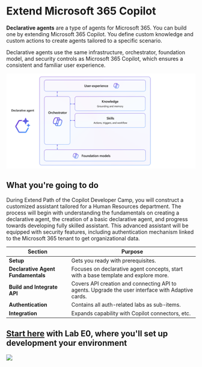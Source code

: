 # Extend Microsoft 365 Copilot

**Declarative agents** are a type of agents for Microsoft 365. You can build one by extending Microsoft 365 Copilot. You define custom knowledge and custom actions to create agents tailored to a specific scenario.

Declarative agents use the same infrastructure, orchestrator, foundation model, and security controls as Microsoft 365 Copilot, which ensures a consistent and familiar user experience.

![Declarative agents use the same infrastructure, orchestrator, foundation model, and security controls as Microsoft 365 Copilot, which ensures a consistent and familiar user experience.](../../assets/images/m365-declarative-agent.png)

## What you're going to do

During Extend Path of the Copilot Developer Camp, you will construct a customized assistant tailored for a Human Resources department. The process will begin with understanding the fundamentals on creating a declarative agent, the creation of a basic declarative agent, and progress towards developing fully skilled assistant.
This advanced assistant will be equipped with security features, including authentication mechanism linked to the Microsoft 365 tenant to get organizational data.

| Section                            | Purpose                                                 |
| ---------------------------------- | ------------------------------------------------------- |
| **Setup**                          | Gets you ready with prerequisites.                    |
| **Declarative Agent Fundamentals** | Focuses on declarative agent concepts, start with a base template and explore more. |
| **Build and Integrate API**        | Covers API creation and connecting API to agents. Upgrade the user interface with Adaptive cards.         |
| **Authentication**                 | Contains all auth-related labs as sub-items.            |
| **Integration**                    | Expands capability with Copilot connectors, etc.                |

## [Start here](./00-prerequisites) with Lab E0, where you'll set up development your environment

<img src="https://m365-visitor-stats.azurewebsites.net/copilot-camp/extend-m365-copilot/index" />